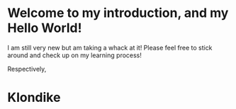 # Welcome to my introduction, and my Hello World!

I am still very new but am taking a whack at it!
Please feel free to stick around and check up on my learning process!

Respectively,
# Klondike

